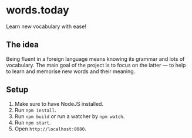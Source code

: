 # words.today
Learn new vocabulary with ease!

## The idea
Being fluent in a foreign language means knowing its grammar and lots of vocabulary. The main goal of the project is to focus on the latter — to help to learn and memorise new words and their meaning.

## Setup

1. Make sure to have NodeJS installed.
2. Run `npm install`.
3. Run `npm build` or run a watcher by `npm watch`.
4. Run `npm start`.
5. Open `http://localhost:8080`.
